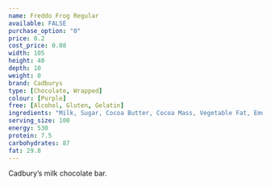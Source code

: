```yaml
---
name: Freddo Frog Regular
available: FALSE
purchase_option: "0"
price: 0.2
cost_price: 0.08
width: 105
height: 40
depth: 10
weight: 0
brand: Cadburys
type: [Chocolate, Wrapped]
colour: [Purple]
free: [Alcohol, Gluten, Gelatin]
ingredients: "Milk, Sugar, Cocoa Butter, Cocoa Mass, Vegetable Fat, Emulsifiers: E442, E476; Flavourings."
serving_size: 100
energy: 530
protein: 7.5
carbohydrates: 87
fat: 29.8
---
```

Cadbury’s milk chocolate bar.